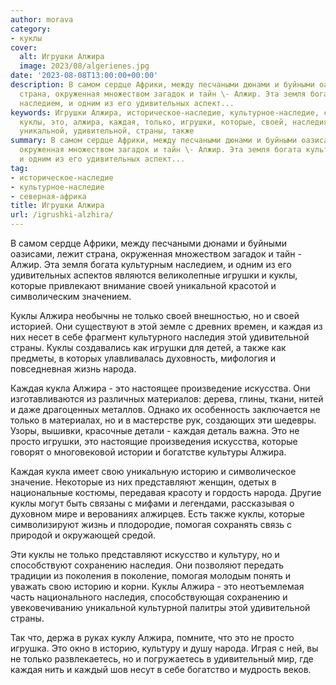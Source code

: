 ```yaml
---
author: morava
category:
- куклы
cover:
  alt: Игрушки Алжира
  image: 2023/08/algerienes.jpg
date: '2023-08-08T13:00:00+00:00'
description: В самом сердце Африки, между песчаными дюнами и буйными оазисами, лежит
  страна, окруженная множеством загадок и тайн \- Алжир. Эта земля богата культурным
  наследием, и одним из его удивительных аспект...
keywords: Игрушки Алжира, историческое-наследие, культурное-наследие, северная-африка,
  куклы, это, алжира, каждая, только, игрушки, которые, своей, наследия, народа, историю,
  уникальной, удивительной, страны, также
summary: В самом сердце Африки, между песчаными дюнами и буйными оазисами, лежит страна,
  окруженная множеством загадок и тайн \- Алжир. Эта земля богата культурным наследием,
  и одним из его удивительных аспект...
tag:
- историческое-наследие
- культурное-наследие
- северная-африка
title: Игрушки Алжира
url: /igrushki-alzhira/
---
```


В самом сердце Африки, между песчаными дюнами и буйными оазисами, лежит страна, окруженная множеством загадок и тайн \- Алжир. Эта земля богата культурным наследием, и одним из его удивительных аспектов являются великолепные игрушки и куклы, которые привлекают внимание своей уникальной красотой и символическим значением.

Куклы Алжира необычны не только своей внешностью, но и своей историей. Они существуют в этой земле с древних времен, и каждая из них несет в себе фрагмент культурного наследия этой удивительной страны. Куклы создавались как игрушки для детей, а также как предметы, в которых улавливалась духовность, мифология и повседневная жизнь народа.

Каждая кукла Алжира \- это настоящее произведение искусства. Они изготавливаются из различных материалов: дерева, глины, ткани, нитей и даже драгоценных металлов. Однако их особенность заключается не только в материалах, но и в мастерстве рук, создающих эти шедевры. Узоры, вышивки, красочные детали \- каждая деталь важна. Это не просто игрушки, это настоящие произведения искусства, которые говорят о многовековой истории и богатстве культуры Алжира.

Каждая кукла имеет свою уникальную историю и символическое значение. Некоторые из них представляют женщин, одетых в национальные костюмы, передавая красоту и гордость народа. Другие куклы могут быть связаны с мифами и легендами, рассказывая о духовном мире и верованиях алжирцев. Есть также куклы, которые символизируют жизнь и плодородие, помогая сохранять связь с природой и окружающей средой.

Эти куклы не только представляют искусство и культуру, но и способствуют сохранению наследия. Они позволяют передать традиции из поколения в поколение, помогая молодым понять и уважать свою историю и корни. Куклы Алжира \- это неотъемлемая часть национального наследия, способствующая сохранению и увековечиванию уникальной культурной палитры этой удивительной страны.

Так что, держа в руках куклу Алжира, помните, что это не просто игрушка. Это окно в историю, культуру и душу народа. Играя с ней, вы не только развлекаетесь, но и погружаетесь в удивительный мир, где каждая нить и каждый шов несут в себе богатство и мудрость веков.